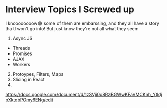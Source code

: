 # Interview Topics I Screwed up
I knoooooooow😂 some of them are embarssing, and they all have a story tha tI won't go into! But just know they're not all what they seem 

1. Async JS
  - Threads
  - Promises
  - AJAX
  - Workers
2. Protoypes, Filters, Maps
3. Slicing in React
4. 


https://docs.google.com/document/d/1zSVjj0o8RzBGWwKFaVMCKnh_YtldjpXktqbPOmy6ENg/edit
